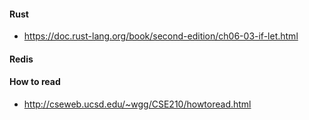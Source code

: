 #### Rust
- https://doc.rust-lang.org/book/second-edition/ch06-03-if-let.html
#### Redis 

#### How to read 
- http://cseweb.ucsd.edu/~wgg/CSE210/howtoread.html